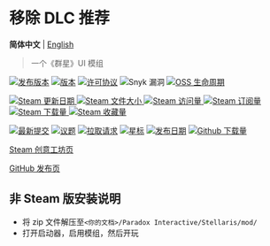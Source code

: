 # 移除 DLC 推荐

**简体中文** | [English](https://github.com/Clazex/No-DLC-Recommendations/blob/main/README.md)

> 一个《群星》UI 模组


[![发布版本](https://img.shields.io/github/v/release/Clazex/No-DLC-Recommendations?include_prereleases&logo=github&sort=semver&label=发布版本)](https://github.com/Clazex/No-DLC-Recommendations/releases/latest)
[![版本](https://img.shields.io/github/package-json/v/Clazex/No-DLC-Recommendations?logo=npm&label=版本)](https://github.com/Clazex/No-DLC-Recommendations/blob/main/package.json#L3)
[![许可协议](https://img.shields.io/github/license/Clazex/No-DLC-Recommendations?logo=apache&label=许可协议)](https://github.com/Clazex/No-DLC-Recommendations/blob/main/LICENSE)
![Snyk 漏洞](https://img.shields.io/snyk/vulnerabilities/github/Clazex/No-DLC-Recommendations?logo=snyk&label=漏洞)
[![OSS 生命周期](https://img.shields.io/osslifecycle/Clazex/No-DLC-Recommendations?logo=netflix&label=OSS%20生命周期)](https://github.com/Clazex/No-DLC-Recommendations/blob/main/OSSMETADATA)

[![Steam 更新日期](https://img.shields.io/steam/update-date/2279631224?logo=steam&label=更新日期)
![Steam 文件大小](https://img.shields.io/steam/size/2279631224?logo=steam&label=文件大小)
![Steam 访问量](https://img.shields.io/steam/views/2279631224?logo=steam&label=访问量)
![Steam 订阅量](https://img.shields.io/steam/subscriptions/2279631224?logo=steam&label=订阅量)
![Steam 下载量](https://img.shields.io/steam/downloads/2279631224?logo=steam&label=下载量)
![Steam 收藏量](https://img.shields.io/steam/favorites/2279631224?logo=steam&label=收藏量)](https://steamcommunity.com/sharedfiles/filedetails/?id=2279631224)

[![最新提交](https://img.shields.io/github/last-commit/Clazex/No-DLC-Recommendations?logo=github&label=最新提交)](https://github.com/Clazex/No-DLC-Recommendations/commits)
[![议题](https://img.shields.io/github/issues/Clazex/No-DLC-Recommendations?logo=github&label=议题)](https://github.com/Clazex/No-DLC-Recommendations/issues)
[![拉取请求](https://img.shields.io/github/issues-pr/Clazex/No-DLC-Recommendations?logo=github&label=拉取请求)](https://github.com/Clazex/No-DLC-Recommendations/pulls)
[![星标](https://img.shields.io/github/stars/Clazex/No-DLC-Recommendations?logo=github&label=星标)](https://github.com/Clazex/No-DLC-Recommendations/stargazers)
[![发布日期](https://img.shields.io/github/release-date-pre/Clazex/No-DLC-Recommendations?logo=github&label=发布日期)](https://github.com/Clazex/No-DLC-Recommendations/releases/latest)
[![Github 下载量](https://img.shields.io/github/downloads/Clazex/No-DLC-Recommendations/total?logo=github&label=下载量)](https://github.com/Clazex/No-DLC-Recommendations/releases)


[Steam 创意工坊页](https://steamcommunity.com/sharedfiles/filedetails/?id=2279631224)

[GitHub 发布页](https://github.com/Clazex/No-DLC-Recommendations/releases)


## 非 Steam 版安装说明

- 将 zip 文件解压至`<你的文档>/Paradox Interactive/Stellaris/mod/`
- 打开启动器，启用模组，然后开玩
